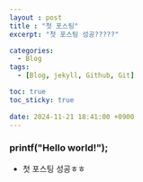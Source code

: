 ```yaml
---
layout : post
title : "첫 포스팅"
excerpt: "첫 포스팅 성공?????"

categories:
  - Blog
tags:
  - [Blog, jekyll, Github, Git]

toc: true
toc_sticky: true
 
date: 2024-11-21 18:41:00 +0900
---
```


### printf("Hello world!");

- 첫 포스팅 성공ㅎㅎ